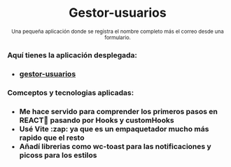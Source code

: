 <div align="center">
  <h1>Gestor-usuarios</h1>
  <sup>Una pequeña aplicación donde se registra el nombre completo más el correo desde una formulario.</sup>
</div>
<h3>Aquí tienes la aplicación desplegada:<h3>
<ul>
  <li><a href='https://resonant-baklava-1e018e.netlify.app/'>gestor-usuarios</a></li>
</ul>
<h3>Comceptos y tecnologias aplicadas:<h3>
<ul>
  <li>Me hace servido para comprender los primeros pasos en REACT🔵 pasando por Hooks y customHooks </li>
  <li>Usé Vite :zap: ya que es un empaquetador mucho más rapido que el resto</li>
  <li>Añadí librerias como <b>wc-toast</b> para las notificaciones y <b>picoss</b> para los estilos</li>
</ul>
